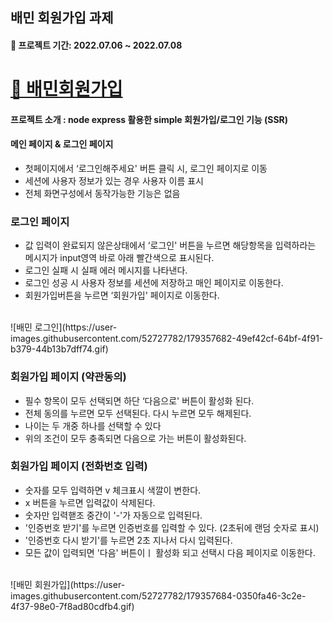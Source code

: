 ## 배민 회원가입 과제
#### :calendar: 프로젝트 기간: 2022.07.06 ~ 2022.07.08

# [🔗 배민회원가입](https://beamin-parkminsu.herokuapp.com/)

#### 프로젝트 소개 : node express 활용한 simple 회원가입/로그인 기능 (SSR)

#### 메인 페이지 & 로그인 페이지
- 첫페이지에서 ‘로그인해주세요' 버튼 클릭 시, 로그인 페이지로 이동
- 세션에 사용자 정보가 있는 경우 사용자 이름 표시
- 전체 화면구성에서 동작가능한 기능은 없음

### 로그인 페이지
- 값 입력이 완료되지 않은상태에서 ‘로그인' 버튼을 누르면 해당항목을 입력하라는 메시지가 input영역 바로 아래 빨간색으로 표시된다.
- 로그인 실패 시 실패 에러 메시지를 나타낸다.
- 로그인 성공 시 사용자 정보를 세션에 저장하고 매인 페이지로 이동한다.
- 회원가입버튼을 누르면 ‘회원가입' 페이지로 이동한다.
</br>
![배민 로그인](https://user-images.githubusercontent.com/52727782/179357682-49ef42cf-64bf-4f91-b379-44b13b7dff74.gif)


### 회원가입 페이지 (약관동의)
- 필수 항목이 모두 선택되면 하단 ‘다음으로' 버튼이 활성화 된다.
- 전체 동의를 누르면 모두 선택된다.  다시 누르면 모두 해제된다.
- 나이는 두 개중 하나를 선택할 수 있다
- 위의 조건이 모두 충족되면 다음으로 가는 버튼이 활성화된다.
### 회원가입 페이지 (전화번호 입력)
- 숫자를 모두 입력하면 v 체크표시 색깔이 변한다.
- x 버튼을 누르면 입력값이 삭제된다.
- 숫자만 입력핻조 중간이 '-'가 자동으로 입력된다.
- '인증번호 받기'를 누르면 인증번호를 입력할 수 있다. (2초뒤에 랜덤 숫자로 표시)
- '인증번호 다시 받기'를 누르면 2초 지나서 다시 입력된다.
- 모든 값이 입력되면 '다음' 버튼이ㅣ 활성화 되고 선택시 다음 페이지로 이동한다.
</br>
![배민 회원가입](https://user-images.githubusercontent.com/52727782/179357684-0350fa46-3c2e-4f37-98e0-7f8ad80cdfb4.gif)



